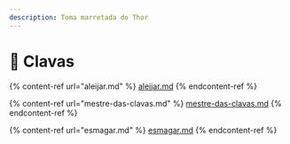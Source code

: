 ```yaml
---
description: Toma marretada do Thor
---
```


# 🔨 Clavas

{% content-ref url="aleijar.md" %}
[aleijar.md](aleijar.md)
{% endcontent-ref %}

{% content-ref url="mestre-das-clavas.md" %}
[mestre-das-clavas.md](mestre-das-clavas.md)
{% endcontent-ref %}

{% content-ref url="esmagar.md" %}
[esmagar.md](esmagar.md)
{% endcontent-ref %}
